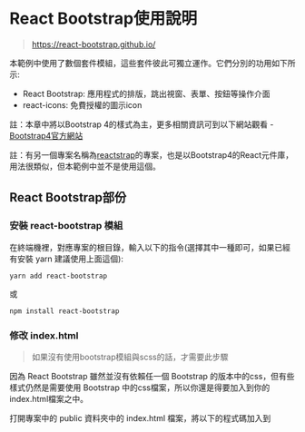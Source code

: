 # React Bootstrap使用說明

> https://react-bootstrap.github.io/

本範例中使用了數個套件模組，這些套件彼此可獨立運作。它們分別的功用如下所示:

- React Bootstrap: 應用程式的排版，跳出視窗、表單、按鈕等操作介面
- react-icons: 免費授權的圖示icon

註：本章中將以Bootstrap 4的樣式為主，更多相關資訊可到以下網站觀看 - [Bootstrap4官方網站](https://getbootstrap.com/docs/4.1/getting-started/introduction/)

註：有另一個專案名稱為[reactstrap](https://reactstrap.github.io/)的專案，也是以Bootstrap4的React元件庫，用法很類似，但本範例中並不是使用這個。

## React Bootstrap部份

### 安裝 react-bootstrap 模組

在終端機裡，對應專案的根目錄，輸入以下的指令(選擇其中一種即可，如果已經有安裝 yarn 建議使用上面這個):

```
yarn add react-bootstrap
```

或

```
npm install react-bootstrap
```

### 修改 index.html

> 如果沒有使用bootstrap模組與scss的話，才需要此步驟

因為 React Bootstrap 雖然並沒有依賴任一個 Bootstrap 的版本中的css，但有些樣式仍然是需要使用 Bootstrap 中的css檔案，所以你還是得要加入到你的 index.html檔案之中。

打開專案中的 public 資料夾中的 index.html 檔案，將以下的程式碼加入到<title>標記的前一行即可：

```
<link rel="stylesheet" href="https://cdn.jsdelivr.net/npm/bootstrap@4.6.0/dist/css/bootstrap.min.css" integrity="sha384-B0vP5xmATw1+K9KRQjQERJvTumQW0nPEzvF6L/Z6nronJ3oUOFUFpCjEUQouq2+l" crossorigin="anonymous">
```

註：上面這行樣式的程式碼，可到 [Bootstrap4官方網站](https://getbootstrap.com/docs/4.1/getting-started/introduction/) 找到。如果不想使用cdn的方式來引用，可以到官方網站下載已編譯過的css樣式檔案。

### 撰寫測試用程式碼

```js
import React from 'react'
import {
  Container,
  Row,
  Col,
  Button,
} from 'react-bootstrap'

function BootstrapTest(props)  {
  return <>
    <Container>
      <Row className="justify-content-md-center">
        <Col md="auto">
          <h1>React Bootstrap</h1>
          <Button variant="primary">Primary</Button>
          <Button variant="secondary">Secondary</Button>
          <Button variant="success">Success</Button>
        </Col>
      </Row>
    </Container>
  </>
}

export default BootstrapTest
```

### 注意 

React Bootstrap可相容於任何以Bootstrap所製作的樣版佈景樣式，但因為並沒有使用Bootstrap的JavaScript功能部份，所以並不能支援樣版佈景中有使用原本Bootsrap的一些動態特效的樣式。

React Bootstrap目前支援的是Bootstrap4的版本，相關文件：

- https://react-bootstrap.netlify.com/

舊版的React Bootstrap支援的是Bootstrap3版本，相關文件：

- https://react-bootstrap.github.io/

## react-icons部份

由於 React Bootstrap 目前已不再內建圖示功能，圖示需要另外安裝[react-icons](https://github.com/react-icons/react-icons)模組。

### 安裝模組

在終端機裡，對應專案的根目錄，輸入以下的指令(選擇其中一種即可，如果已經有安裝 yarn 建議使用上面這個):

```
yarn add react-icons
```

或

```
npm install react-icons --save
```

### 使用圖示範例

react-icons支援了10種以上免費(商業授權也免費)的圖示，使用上非常簡單。

首先在已安裝好的專案程式碼檔案上引入，然後在JSX語法中作為元件來使用即可，如下面的程式碼範例：

```js
import React from 'react'
import { FaReact } from 'react-icons/fa'
import { Button } from 'react-bootstrap'

const IconButton = props => (
  <>
    <Button variant="primary">
      <FaReact /> React v16
    </Button>
  </>
)

export default IconButton
```

註：圖示清單，或是其它種類的圖示如何引用，請至[react-icons官網](https://react-icons.netlify.com/)觀看詳細說明。


